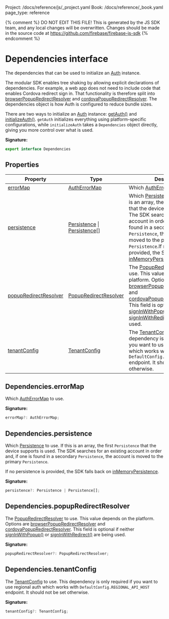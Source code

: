 Project: /docs/reference/js/_project.yaml
Book: /docs/reference/_book.yaml
page_type: reference

{% comment %}
DO NOT EDIT THIS FILE!
This is generated by the JS SDK team, and any local changes will be
overwritten. Changes should be made in the source code at
https://github.com/firebase/firebase-js-sdk
{% endcomment %}

# Dependencies interface
The dependencies that can be used to initialize an [Auth](./auth.auth.md#auth_interface) instance.

The modular SDK enables tree shaking by allowing explicit declarations of dependencies. For example, a web app does not need to include code that enables Cordova redirect sign in. That functionality is therefore split into [browserPopupRedirectResolver](./auth.md#browserpopupredirectresolver) and [cordovaPopupRedirectResolver](./auth.md#cordovapopupredirectresolver)<!-- -->. The dependencies object is how Auth is configured to reduce bundle sizes.

There are two ways to initialize an [Auth](./auth.auth.md#auth_interface) instance: [getAuth()](./auth.md#getauth_cf608e1) and [initializeAuth()](./auth.md#initializeauth_ca77c9b)<!-- -->. `getAuth` initializes everything using platform-specific configurations, while `initializeAuth` takes a `Dependencies` object directly, giving you more control over what is used.

<b>Signature:</b>

```typescript
export interface Dependencies 
```

## Properties

|  Property | Type | Description |
|  --- | --- | --- |
|  [errorMap](./auth.dependencies.md#dependencieserrormap) | [AuthErrorMap](./auth.autherrormap.md#autherrormap_interface) | Which [AuthErrorMap](./auth.autherrormap.md#autherrormap_interface) to use. |
|  [persistence](./auth.dependencies.md#dependenciespersistence) | [Persistence](./auth.persistence.md#persistence_interface) \| [Persistence](./auth.persistence.md#persistence_interface)<!-- -->\[\] | Which [Persistence](./auth.persistence.md#persistence_interface) to use. If this is an array, the first <code>Persistence</code> that the device supports is used. The SDK searches for an existing account in order and, if one is found in a secondary <code>Persistence</code>, the account is moved to the primary <code>Persistence</code>.<!-- -->If no persistence is provided, the SDK falls back on [inMemoryPersistence](./auth.md#inmemorypersistence)<!-- -->. |
|  [popupRedirectResolver](./auth.dependencies.md#dependenciespopupredirectresolver) | [PopupRedirectResolver](./auth.popupredirectresolver.md#popupredirectresolver_interface) | The [PopupRedirectResolver](./auth.popupredirectresolver.md#popupredirectresolver_interface) to use. This value depends on the platform. Options are [browserPopupRedirectResolver](./auth.md#browserpopupredirectresolver) and [cordovaPopupRedirectResolver](./auth.md#cordovapopupredirectresolver)<!-- -->. This field is optional if neither [signInWithPopup()](./auth.md#signinwithpopup_770f816) or [signInWithRedirect()](./auth.md#signinwithredirect_770f816) are being used. |
|  [tenantConfig](./auth.dependencies.md#dependenciestenantconfig) | [TenantConfig](./auth.tenantconfig.md#tenantconfig_interface) | The [TenantConfig](./auth.tenantconfig.md#tenantconfig_interface) to use. This dependency is only required if you want to use regional auth which works with <code>DefaultConfig.REGIONAL_API_HOST</code> endpoint. It should not be set otherwise. |

## Dependencies.errorMap

Which [AuthErrorMap](./auth.autherrormap.md#autherrormap_interface) to use.

<b>Signature:</b>

```typescript
errorMap?: AuthErrorMap;
```

## Dependencies.persistence

Which [Persistence](./auth.persistence.md#persistence_interface) to use. If this is an array, the first `Persistence` that the device supports is used. The SDK searches for an existing account in order and, if one is found in a secondary `Persistence`<!-- -->, the account is moved to the primary `Persistence`<!-- -->.

If no persistence is provided, the SDK falls back on [inMemoryPersistence](./auth.md#inmemorypersistence)<!-- -->.

<b>Signature:</b>

```typescript
persistence?: Persistence | Persistence[];
```

## Dependencies.popupRedirectResolver

The [PopupRedirectResolver](./auth.popupredirectresolver.md#popupredirectresolver_interface) to use. This value depends on the platform. Options are [browserPopupRedirectResolver](./auth.md#browserpopupredirectresolver) and [cordovaPopupRedirectResolver](./auth.md#cordovapopupredirectresolver)<!-- -->. This field is optional if neither [signInWithPopup()](./auth.md#signinwithpopup_770f816) or [signInWithRedirect()](./auth.md#signinwithredirect_770f816) are being used.

<b>Signature:</b>

```typescript
popupRedirectResolver?: PopupRedirectResolver;
```

## Dependencies.tenantConfig

The [TenantConfig](./auth.tenantconfig.md#tenantconfig_interface) to use. This dependency is only required if you want to use regional auth which works with `DefaultConfig.REGIONAL_API_HOST` endpoint. It should not be set otherwise.

<b>Signature:</b>

```typescript
tenantConfig?: TenantConfig;
```
